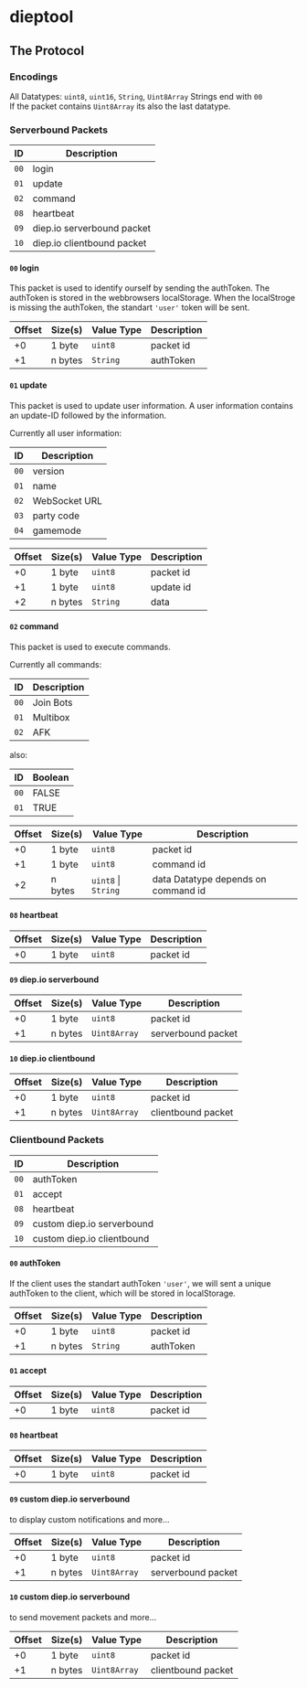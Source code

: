 # dieptool

## The Protocol

### Encodings

All Datatypes: `uint8`, `uint16`, `String`, `Uint8Array`
Strings end with `00`  
If the packet contains `Uint8Array` its also the last datatype.

### Serverbound Packets

| ID   | Description                |
| ---- | -------------------------- |
| `00` | login                      |
| `01` | update                     |
| `02` | command                    |
| `08` | heartbeat                  |
| `09` | diep.io serverbound packet |
| `10` | diep.io clientbound packet |

#### `00` login

This packet is used to identify ourself by sending the authToken. The authToken is stored in the webbrowsers localStorage. When the localStroge is missing the authToken, the standart `'user'` token will be sent.

| Offset | Size(s) | Value Type | Description |
| ------ | ------- | ---------- | ----------- |
| +0     | 1 byte  | `uint8`    | packet id   |
| +1     | n bytes | `String`   | authToken   |

#### `01` update

This packet is used to update user information.
A user information contains an update-ID followed by the information.

Currently all user information:

| ID   | Description   |
| ---- | ------------- |
| `00` | version       |
| `01` | name          |
| `02` | WebSocket URL |
| `03` | party code    |
| `04` | gamemode      |

| Offset | Size(s) | Value Type | Description |
| ------ | ------- | ---------- | ----------- |
| +0     | 1 byte  | `uint8`    | packet id   |
| +1     | 1 byte  | `uint8`    | update id   |
| +2     | n bytes | `String`   | data        |

#### `02` command

This packet is used to execute commands.

Currently all commands:

| ID   | Description |
| ---- | ----------- |
| `00` | Join Bots   |
| `01` | Multibox    |
| `02` | AFK         |

also:

| ID   | Boolean |
| ---- | ------- |
| `00` | FALSE   |
| `01` | TRUE    |

| Offset | Size(s) | Value Type          | Description                         |
| ------ | ------- | ------------------- | ----------------------------------- |
| +0     | 1 byte  | `uint8`             | packet id                           |
| +1     | 1 byte  | `uint8`             | command id                          |
| +2     | n bytes | `uint8` \| `String` | data Datatype depends on command id |

#### `08` heartbeat

| Offset | Size(s) | Value Type | Description |
| ------ | ------- | ---------- | ----------- |
| +0     | 1 byte  | `uint8`    | packet id   |

#### `09` diep.io serverbound

| Offset | Size(s) | Value Type   | Description        |
| ------ | ------- | ------------ | ------------------ |
| +0     | 1 byte  | `uint8`      | packet id          |
| +1     | n bytes | `Uint8Array` | serverbound packet |

#### `10` diep.io clientbound

| Offset | Size(s) | Value Type   | Description        |
| ------ | ------- | ------------ | ------------------ |
| +0     | 1 byte  | `uint8`      | packet id          |
| +1     | n bytes | `Uint8Array` | clientbound packet |

### Clientbound Packets

| ID   | Description                |
| ---- | -------------------------- |
| `00` | authToken                  |
| `01` | accept                     |
| `08` | heartbeat                  |
| `09` | custom diep.io serverbound |
| `10` | custom diep.io clientbound |

#### `00` authToken

If the client uses the standart authToken `'user'`, we will sent a unique authToken
to the client, which will be stored in localStorage.

| Offset | Size(s) | Value Type | Description |
| ------ | ------- | ---------- | ----------- |
| +0     | 1 byte  | `uint8`    | packet id   |
| +1     | n bytes | `String`   | authToken   |

#### `01` accept

| Offset | Size(s) | Value Type | Description |
| ------ | ------- | ---------- | ----------- |
| +0     | 1 byte  | `uint8`    | packet id   |

#### `08` heartbeat

| Offset | Size(s) | Value Type | Description |
| ------ | ------- | ---------- | ----------- |
| +0     | 1 byte  | `uint8`    | packet id   |

#### `09` custom diep.io serverbound

to display custom notifications and more...

| Offset | Size(s) | Value Type   | Description        |
| ------ | ------- | ------------ | ------------------ |
| +0     | 1 byte  | `uint8`      | packet id          |
| +1     | n bytes | `Uint8Array` | serverbound packet |

#### `10` custom diep.io serverbound

to send movement packets and more...

| Offset | Size(s) | Value Type   | Description        |
| ------ | ------- | ------------ | ------------------ |
| +0     | 1 byte  | `uint8`      | packet id          |
| +1     | n bytes | `Uint8Array` | clientbound packet |
